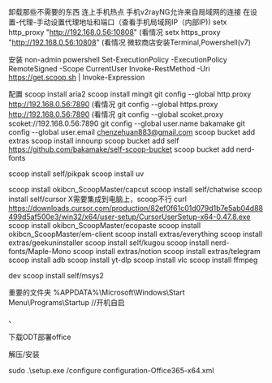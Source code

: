 卸载那些不需要的东西
连上手机热点
手机v2rayNG允许来自局域网的连接
在设置-代理-手动设置代理地址和端口（查看手机局域网IP（内部IP))
setx http_proxy "http://192.168.0.56:10808" (看情况
setx https_proxy "http://192.168.0.56:10808" (看情况
微软商店安装Terminal,Powershell(v7)

安装
non-admin powershell
Set-ExecutionPolicy -ExecutionPolicy RemoteSigned -Scope CurrentUser
Invoke-RestMethod -Uri https://get.scoop.sh | Invoke-Expression

配置
scoop install  aria2
scoop install mingit
git config --global http.proxy http://192.168.0.56:7890 (看情况
git config --global https.proxy http://192.168.0.56:7890  (看情况
git config --global scoket.proxy scoket://192.168.0.56:7890
git config --global user.name bakamake
git config --global user.email chenzehuan883@gmail.com
scoop bucket add extras
scoop install innounp
scoop bucket add self https://github.com/bakamake/self-scoop-bucket
scoop bucket add nerd-fonts


scoop install self/pikpak
scoop install uv

scoop install okibcn_ScoopMaster/capcut
scoop install self/chatwise
scoop install self/cursor  X需要集成到电脑上，scoop不行
curl https://downloads.cursor.com/production/82ef0f61c01d079d1b7e5ab04d88499d5af500e3/win32/x64/user-setup/CursorUserSetup-x64-0.47.8.exe
scoop install okibcn_ScoopMaster/ecopaste
scoop install okibcn_ScoopMaster/em-client
scoop install extras/everything
scoop install extras/geekuninstaller
scoop install self/kugou
scoop install nerd-fonts/Maple-Mono
scoop install extras/notion
scoop install extras/telegram
scoop install adb
scoop install yt-dlp
scoop install vlc
scoop install ffmpeg



dev
scoop install self/msys2



重要的文件夹
%APPDATA%\Microsoft\Windows\Start Menu\Programs\Startup //开机自启





、

下载ODT部署office

解压/安装

 sudo .\setup.exe /configure  configuration-Office365-x64.xml

